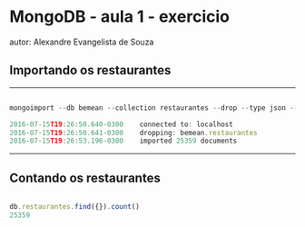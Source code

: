 
# MongoDB   - aula 1 - exercicio

autor: Alexandre Evangelista de Souza

## Importando os restaurantes

***

```javascript

mongoimport --db bemean --collection restaurantes --drop --type json --file restaurantes.json 

2016-07-15T19:26:50.640-0300    connected to: localhost
2016-07-15T19:26:50.641-0300    dropping: bemean.restaurantes
2016-07-15T19:26:53.196-0300    imported 25359 documents

```

***

## Contando os restaurantes

```javascript

db.restaurantes.find({}).count()
25359

```

